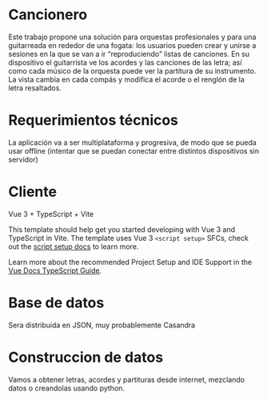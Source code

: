 # Cancionero


Este trabajo propone una solución para orquestas profesionales y para una guitarreada en rededor de una fogata: los usuarios pueden crear y unirse a sesiones en la que se van a ir “reproduciendo” listas de canciones. En su dispositivo el guitarrista ve los acordes y las canciones de las letra; así como cada músico de la orquesta puede ver la partitura de su instrumento. La vista cambia en cada compás y modifica el acorde o el renglón de la letra resaltados.


# Requerimientos técnicos

La aplicación va a ser multiplataforma y progresiva, de modo que se pueda usar offline (intentar que se puedan conectar entre distintos dispositivos sin servidor)

# Cliente

Vue 3 + TypeScript + Vite

This template should help get you started developing with Vue 3 and TypeScript in Vite. The template uses Vue 3 `<script setup>` SFCs, check out the [script setup docs](https://v3.vuejs.org/api/sfc-script-setup.html#sfc-script-setup) to learn more.

Learn more about the recommended Project Setup and IDE Support in the [Vue Docs TypeScript Guide](https://vuejs.org/guide/typescript/overview.html#project-setup).

# Base de datos 

Sera distribuida en JSON, muy probablemente Casandra

# Construccion de datos

Vamos a obtener letras, acordes y partituras desde internet, mezclando datos o creandolas usando python.
